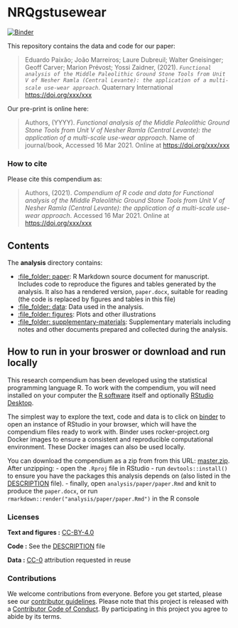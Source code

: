 
<!-- README.md is generated from README.Rmd. Please edit that file -->

# NRQgstusewear

[![Binder](https://mybinder.org/badge_logo.svg)](https://mybinder.org/v2/gh/Paixao-E/NRQgstusewear/master?urlpath=rstudio)

This repository contains the data and code for our paper:

> Eduardo Paixão; João Marreiros; Laure Dubreuil; Walter Gneisinger;
> Geoff Carver; Marion Prévost; Yossi Zaidner, (2021).
> *`Functional analysis of the Middle Paleolithic Ground Stone Tools from Unit V of Nesher Ramla (Central Levante): the application of a multi-scale use-wear approach`*.
> Quaternary International <https://doi.org/xxx/xxx>

Our pre-print is online here:

> Authors, (YYYY). *Functional analysis of the Middle Paleolithic Ground
> Stone Tools from Unit V of Nesher Ramla (Central Levante): the
> application of a multi-scale use-wear approach*. Name of journal/book,
> Accessed 16 Mar 2021. Online at <https://doi.org/xxx/xxx>

### How to cite

Please cite this compendium as:

> Authors, (2021). *Compendium of R code and data for Functional
> analysis of the Middle Paleolithic Ground Stone Tools from Unit V of
> Nesher Ramla (Central Levante): the application of a multi-scale
> use-wear approach*. Accessed 16 Mar 2021. Online at
> <https://doi.org/xxx/xxx>

## Contents

The **analysis** directory contains:

-   [:file\_folder: paper](/analysis/paper): R Markdown source document
    for manuscript. Includes code to reproduce the figures and tables
    generated by the analysis. It also has a rendered version,
    `paper.docx`, suitable for reading (the code is replaced by figures
    and tables in this file)
-   [:file\_folder: data](/analysis/data): Data used in the analysis.
-   [:file\_folder: figures](/analysis/figures): Plots and other
    illustrations
-   [:file\_folder:
    supplementary-materials](/analysis/supplementary-materials):
    Supplementary materials including notes and other documents prepared
    and collected during the analysis.

## How to run in your broswer or download and run locally

This research compendium has been developed using the statistical
programming language R. To work with the compendium, you will need
installed on your computer the [R
software](https://cloud.r-project.org/) itself and optionally [RStudio
Desktop](https://rstudio.com/products/rstudio/download/).

The simplest way to explore the text, code and data is to click on
[binder](https://mybinder.org/v2/gh/Paixao-E/NRQgstusewear/master?urlpath=rstudio)
to open an instance of RStudio in your browser, which will have the
compendium files ready to work with. Binder uses rocker-project.org
Docker images to ensure a consistent and reproducible computational
environment. These Docker images can also be used locally.

You can download the compendium as a zip from from this URL:
[master.zip](/archive/master.zip). After unzipping: - open the `.Rproj`
file in RStudio - run `devtools::install()` to ensure you have the
packages this analysis depends on (also listed in the
[DESCRIPTION](/DESCRIPTION) file). - finally, open
`analysis/paper/paper.Rmd` and knit to produce the `paper.docx`, or run
`rmarkdown::render("analysis/paper/paper.Rmd")` in the R console

### Licenses

**Text and figures :**
[CC-BY-4.0](http://creativecommons.org/licenses/by/4.0/)

**Code :** See the [DESCRIPTION](DESCRIPTION) file

**Data :** [CC-0](http://creativecommons.org/publicdomain/zero/1.0/)
attribution requested in reuse

### Contributions

We welcome contributions from everyone. Before you get started, please
see our [contributor guidelines](CONTRIBUTING.md). Please note that this
project is released with a [Contributor Code of Conduct](CONDUCT.md). By
participating in this project you agree to abide by its terms.
